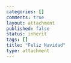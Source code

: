 ```yaml
--- 
categories: []
comments: true
layout: attachment
published: false
status: inherit
tags: []
title: "Feliz Navidad"
type: attachment
---
```


